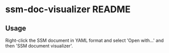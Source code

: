 # ssm-doc-visualizer README

## Usage

Right-click the SSM document in YAML format and select 'Open with...' and then 'SSM document visualizer'.
